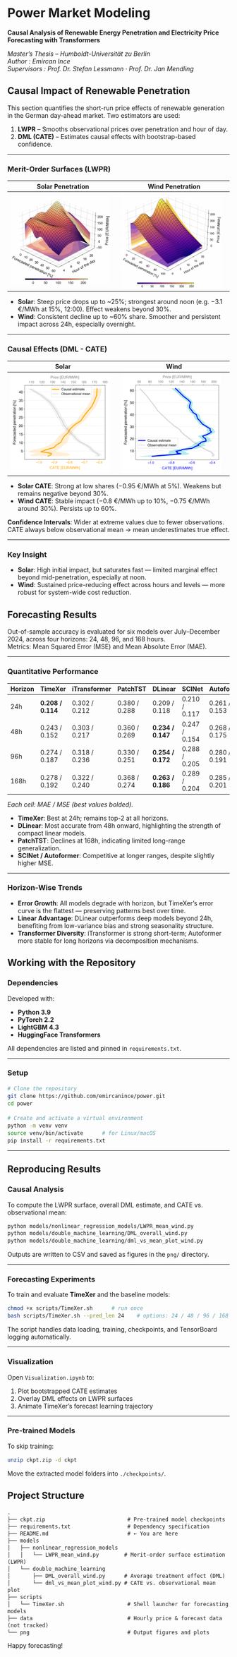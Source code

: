 # Power Market Modeling
**Causal Analysis of Renewable Energy Penetration and Electricity Price Forecasting with Transformers**

*Master’s Thesis – Humboldt-Universität zu Berlin*  
*Author : Emircan Ince*  
*Supervisors : Prof. Dr. Stefan Lessmann · Prof. Dr. Jan Mendling*

## Causal Impact of Renewable Penetration

This section quantifies the short-run price effects of renewable generation in the German day-ahead market. Two estimators are used:

1. **LWPR** – Smooths observational prices over penetration and hour of day.
2. **DML (CATE)** – Estimates causal effects with bootstrap-based confidence.

---

### Merit-Order Surfaces (LWPR)

| Solar Penetration | Wind Penetration |
|-------------------|------------------|
| <img src="png/solar_2.png" width="95%"/> | <img src="png/wind_2.png" width="95%"/> |

- **Solar**: Steep price drops up to ~25%; strongest around noon (e.g. −3.1 €/MWh at 15%, 12:00). Effect weakens beyond 30%.
- **Wind**: Consistent decline up to ~60% share. Smoother and persistent impact across 24h, especially overnight.

---

### Causal Effects (DML - CATE)

| Solar | Wind |
|-------|------|
| <img src="png/mean_vs_cate_solar.png" width="95%"/> | <img src="png/mean_vs_cate_wind.png" width="95%"/> |

- **Solar CATE**: Strong at low shares (−0.95 €/MWh at 5%). Weakens but remains negative beyond 30%.
- **Wind CATE**: Stable impact (−0.8 €/MWh up to 10%, −0.75 €/MWh around 30%). Persists up to 60%.

**Confidence Intervals**: Wider at extreme values due to fewer observations. CATE always below observational mean → mean underestimates true effect.

---

### Key Insight

- **Solar**: High initial impact, but saturates fast — limited marginal effect beyond mid-penetration, especially at noon.
- **Wind**: Sustained price-reducing effect across hours and levels — more robust for system-wide cost reduction.

## Forecasting Results

Out-of-sample accuracy is evaluated for six models over July–December 2024, across four horizons: 24, 48, 96, and 168 hours.  
Metrics: Mean Squared Error (MSE) and Mean Absolute Error (MAE).

---

### Quantitative Performance

| Horizon | TimeXer | iTransformer | PatchTST | DLinear | SCINet | Autoformer |
|---------|---------|--------------|----------|---------|--------|-------------|
| 24h     | **0.208 / 0.114** | 0.302 / 0.212 | 0.380 / 0.288 | 0.209 / 0.118 | 0.210 / 0.117 | 0.261 / 0.153 |
| 48h     | 0.243 / 0.152 | 0.303 / 0.217 | 0.360 / 0.269 | **0.234 / 0.147** | 0.247 / 0.154 | 0.268 / 0.175 |
| 96h     | 0.274 / 0.187 | 0.318 / 0.236 | 0.330 / 0.251 | **0.254 / 0.172** | 0.288 / 0.205 | 0.280 / 0.191 |
| 168h    | 0.278 / 0.192 | 0.322 / 0.240 | 0.368 / 0.274 | **0.263 / 0.186** | 0.289 / 0.204 | 0.285 / 0.201 |

*Each cell: MAE / MSE (best values bolded).*

- **TimeXer**: Best at 24h; remains top-2 at all horizons.
- **DLinear**: Most accurate from 48h onward, highlighting the strength of compact linear models.
- **PatchTST**: Declines at 168h, indicating limited long-range generalization.
- **SCINet / Autoformer**: Competitive at longer ranges, despite slightly higher MSE.

---

### Horizon-Wise Trends

- **Error Growth**: All models degrade with horizon, but TimeXer’s error curve is the flattest — preserving patterns best over time.
- **Linear Advantage**: DLinear outperforms deep models beyond 24h, benefiting from low-variance bias and strong seasonality structure.
- **Transformer Diversity**: iTransformer is strong short-term; Autoformer more stable for long horizons via decomposition mechanisms.

## Working with the Repository

### Dependencies

Developed with:

- **Python 3.9**  
- **PyTorch 2.2**  
- **LightGBM 4.3**  
- **HuggingFace Transformers**

All dependencies are listed and pinned in `requirements.txt`.

---

### Setup

```bash
# Clone the repository
git clone https://github.com/emircanince/power.git
cd power

# Create and activate a virtual environment
python -m venv venv
source venv/bin/activate      # for Linux/macOS
pip install -r requirements.txt
```

---

## Reproducing Results

### Causal Analysis

To compute the LWPR surface, overall DML estimate, and CATE vs. observational mean:

```bash
python models/nonlinear_regression_models/LWPR_mean_wind.py
python models/double_machine_learning/DML_overall_wind.py
python models/double_machine_learning/dml_vs_mean_plot_wind.py
```

Outputs are written to CSV and saved as figures in the `png/` directory.

---

### Forecasting Experiments

To train and evaluate **TimeXer** and the baseline models:

```bash
chmod +x scripts/TimeXer.sh      # run once
bash scripts/TimeXer.sh --pred_len 24    # options: 24 / 48 / 96 / 168
```

The script handles data loading, training, checkpoints, and TensorBoard logging automatically.

---

### Visualization

Open `Visualization.ipynb` to:

1. Plot bootstrapped CATE estimates  
2. Overlay DML effects on LWPR surfaces  
3. Animate TimeXer’s forecast learning trajectory

---

### Pre-trained Models

To skip training:

```bash
unzip ckpt.zip -d ckpt
```

Move the extracted model folders into `./checkpoints/`.

## Project Structure

```text
.
├── ckpt.zip                          # Pre-trained model checkpoints
├── requirements.txt                  # Dependency specification
├── README.md                         # ← You are here
├── models
│   ├── nonlinear_regression_models
│   │   └── LWPR_mean_wind.py        # Merit-order surface estimation (LWPR)
│   └── double_machine_learning
│       ├── DML_overall_wind.py      # Average treatment effect (DML)
│       └── dml_vs_mean_plot_wind.py # CATE vs. observational mean plot
├── scripts
│   └── TimeXer.sh                    # Shell launcher for forecasting models
├── data                              # Hourly price & forecast data (not tracked)
└── png                               # Output figures and plots
```

Happy forecasting!